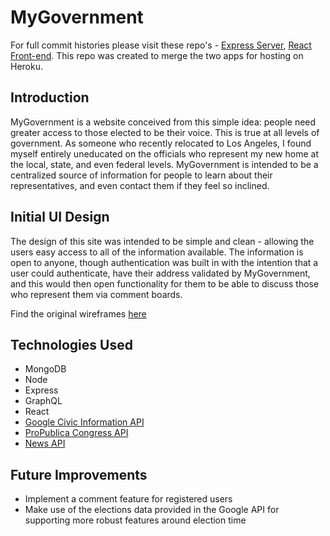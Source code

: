 # MyGovernment
For full commit histories please visit these repo's - [Express Server](https://github.com/reactionaryzebra/mygovernment-backend), [React Front-end](https://github.com/reactionaryzebra/mygovernment-frontend).  This repo was created to merge the two apps for hosting on Heroku.

## Introduction
MyGovernment is a website conceived from this simple idea: people need greater access to those elected to be their voice.  This is true at all levels of government.  As someone who recently relocated to Los Angeles, I found myself entirely uneducated on the officials who represent my new home at the local, state, and even federal levels.  MyGovernment is intended to be a centralized source of information for people to learn about their representatives, and even contact them if they feel so inclined.  

## Initial UI Design
The design of this site was intended to be simple and clean - allowing the users easy access to all of the information available.  The information is open to anyone, though authentication was built in with the intention that a user could authenticate, have their address validated by MyGovernment, and this would then open functionality for them to be able to discuss those who represent them via comment boards.

Find the original wireframes [here](https://xd.adobe.com/view/3fef8620-c453-48ff-5459-fc0d390847a6-49de/)

## Technologies Used

* MongoDB
* Node
* Express
* GraphQL
* React
* [Google Civic Information API](https://developers.google.com/civic-information/)
* [ProPublica Congress API](https://www.propublica.org/datastore/api/propublica-congress-api)
* [News API](https://newsapi.org/)

## Future Improvements
* Implement a comment feature for registered users
* Make use of the elections data provided in the Google API for supporting more robust features around election time

